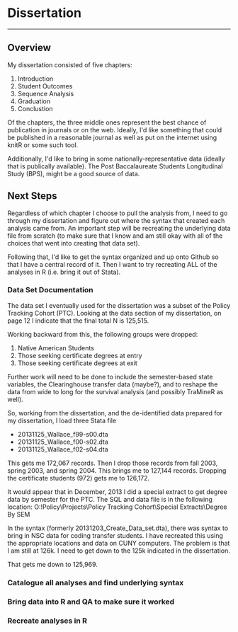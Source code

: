 # Dissertation 

---

## Overview

My dissertation consisted of five chapters:

1. Introduction
2. Student Outcomes
3. Sequence Analysis
4. Graduation
5. Conclustion

Of the chapters, the three middle ones represent the best chance of publication
in journals or on the web. Ideally, I'd like something that could be published 
in a reasonable journal as well as put on the internet using knitR or some such
tool. 

Additionally, I'd like to bring in some nationally-representative data (ideally
that is publically available). The Post Baccalaureate Students Longitudinal 
Study (BPS), might be a good source of data. 

## Next Steps

Regardless of which chapter I choose to pull the analysis from, I need to go 
through my dissertation and figure out where the syntax that created each 
analysis came from. An important step will be recreating the underlying data 
file from scratch (to make sure that I know and am still okay with all of the
choices that went into creating that data set). 

Following that, I'd like to get the syntax organized and up onto Github so 
that I have a central record of it. Then I want to try recreating ALL of the 
analyses in R (i.e. bring it out of Stata). 

### Data Set Documentation

The data set I eventually used for the dissertation was a subset of the Policy
Tracking Cohort (PTC). Looking at the data section of my dissertation, on page
12 I indicate that the final total N is 125,515. 

Working backward from this, the following groups were dropped:
1. Native American Students
2. Those seeking certificate degrees at entry
3. Those seeking certificate degrees at exit

Further work will need to be done to include the semester-based state variables,
the Clearinghouse transfer data (maybe?), and to reshape the data from wide to 
long for the survival analysis (and possibly TraMineR as well). 

So, working from the dissertation, and the de-identified data prepared for my 
dissertation, I load three Stata file
+ 20131125_Wallace_f99-s00.dta
+ 20131125_Wallace_f00-s02.dta
+ 20131125_Wallace_f02-s04.dta

This gets me 172,067 records. Then I drop those records from fall 2003, spring 
2003, and spring 2004. This brings me to 127,144 records. Dropping the 
certificate students (972) gets me to 126,172. 

It would appear that in December, 2013 I did a special extract to get degree 
data by semester for the PTC. The SQL and data file is in the following 
location: 
O:\!Policy\Projects\Policy Tracking Cohort\Special Extracts\Degree By SEM

In the syntax (formerly 20131203_Create_Data_set.dta), there was syntax
to bring in NSC data for coding transfer students. I have recreated this
using the appropriate locations and data on CUNY computers. The problem is that
I am still at 126k. I need to get down to the 125k indicated in the 
dissertation.



That gets me down to 125,969.

### Catalogue all analyses and find underlying syntax

### Bring data into R and QA to make sure it worked

### Recreate analyses in R